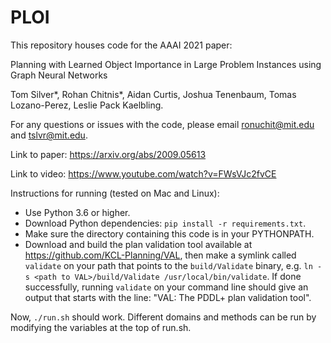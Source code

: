 # PLOI

This repository houses code for the AAAI 2021 paper:

Planning with Learned Object Importance in Large Problem Instances using Graph Neural Networks

Tom Silver*, Rohan Chitnis*, Aidan Curtis,  Joshua Tenenbaum, Tomas Lozano-Perez, Leslie Pack Kaelbling.

For any questions or issues with the code, please email ronuchit@mit.edu and tslvr@mit.edu.

Link to paper: https://arxiv.org/abs/2009.05613

Link to video: https://www.youtube.com/watch?v=FWsVJc2fvCE

Instructions for running (tested on Mac and Linux):
* Use Python 3.6 or higher.
* Download Python dependencies: `pip install -r requirements.txt`.
* Make sure the directory containing this code is in your PYTHONPATH.
* Download and build the plan validation tool available at https://github.com/KCL-Planning/VAL, then make a symlink called `validate` on your path that points to the `build/Validate` binary, e.g. `ln -s <path to VAL>/build/Validate /usr/local/bin/validate`. If done successfully, running `validate` on your command line should give an output that starts with the line: "VAL: The PDDL+ plan validation tool".

Now, `./run.sh` should work. Different domains and methods can be run by modifying the variables at the top of run.sh.

